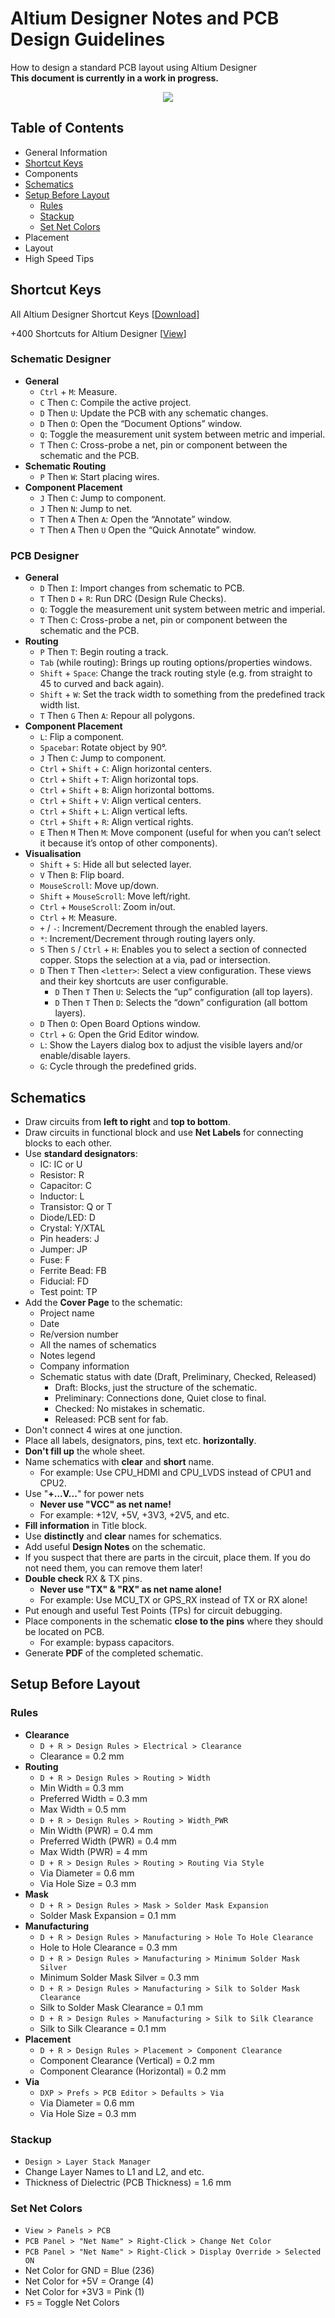 # Altium Designer Notes and PCB Design Guidelines
How to design a standard PCB layout using Altium Designer
<br />**This document is currently in a work in progress.**

<p align="center"> 
<img src="https://www.altium.com/altium-designer-coming-soon/theme/images/AD_FirstScreen_X2_black.png">
</p>

## Table of Contents
- General Information
- [Shortcut Keys](#shortcut-keys)
- Components
- [Schematics](#schematics)
- [Setup Before Layout](#setup-before-layout)
  - [Rules](#rules)
  - [Stackup](#stackup)
  - [Set Net Colors](#set-net-colors)
- Placement
- Layout
- High Speed Tips

## Shortcut Keys

All Altium Designer Shortcut Keys [[Download](http://valhalla.altium.com/Learning-Guides/Legacy/GU0104%20Shortcut%20Keys.PDF)]

+400 Shortcuts for Altium Designer [[View](https://shortcutworld.com/Altium-Designer/win/Altium-Designer_Shortcuts)]

### Schematic Designer
- **General**
   - `Ctrl` + `M`: Measure.
   - `C` Then `C`: Compile the active project.
   - `D` Then `U`: Update the PCB with any schematic changes.
   - `D` Then `O`: Open the “Document Options” window.
   - `Q`: Toggle the measurement unit system between metric and imperial.
   - `T` Then `C`: Cross-probe a net, pin or component between the schematic and the PCB.
- **Schematic Routing**
   - `P` Then `W`: Start placing wires.
- **Component Placement**
   - `J` Then `C`: Jump to component.
   - `J` Then `N`: Jump to net.
   - `T` Then `A` Then `A`: Open the “Annotate” window.
   - `T` Then `A` Then `U` Open the “Quick Annotate” window.
### PCB Designer
- **General**
   - `D` Then `I`: Import changes from schematic to PCB.
   - `T` Then `D` + `R`: Run DRC (Design Rule Checks).
   - `Q`: Toggle the measurement unit system between metric and imperial.
   - `T` Then `C`: Cross-probe a net, pin or component between the schematic and the PCB.
- **Routing**
   - `P` Then `T`: Begin routing a track. 
   - `Tab` (while routing): Brings up routing options/properties windows.
   - `Shift` + `Space`: Change the track routing style (e.g. from straight to 45 to curved and back again).
   - `Shift` + `W`: Set the track width to something from the predefined track width list.
   - `T` Then `G` Then `A`: Repour all polygons.
- **Component Placement**
   - `L`: Flip a component.
   - `Spacebar`: Rotate object by 90°.
   - `J` Then `C`: Jump to component.
   - `Ctrl` + `Shift` + `C`: Align horizontal centers.
   - `Ctrl` + `Shift` + `T`: Align horizontal tops.
   - `Ctrl` + `Shift` + `B`: Align horizontal bottoms.
   - `Ctrl` + `Shift` + `V`: Align vertical centers.
   - `Ctrl` + `Shift` + `L`: Align vertical lefts.
   - `Ctrl` + `Shift` + `R`: Align vertical rights.
   - `E` Then `M` Then `M`: Move component (useful for when you can’t select it because it’s ontop of other components).
- **Visualisation**
   - `Shift` + `S`: Hide all but selected layer.
   - `V` Then `B`: Flip board.
   - `MouseScroll`: Move up/down.
   - `Shift` + `MouseScroll`: Move left/right.
   - `Ctrl` + `MouseScroll`: Zoom in/out.
   - `Ctrl` + `M`: Measure.
   - `+` / `-`: Increment/Decrement through the enabled layers.
   - `*`: Increment/Decrement through routing layers only.
   - `S` Then `S` / `Ctrl` + `H`: Enables you to select a section of connected copper. Stops the selection at a via, pad or intersection.
   - `D` Then `T` Then `<letter>`: Select a view configuration. These views and their key shortcuts are user configurable.
     - `D` Then `T` Then `U`: Selects the “up” configuration (all top layers).
     - `D` Then `T` Then `D`: Selects the “down” configuration (all bottom layers).
   - `D` Then `O`: Open Board Options window.
   - `Ctrl` + `G`: Open the Grid Editor window.
   - `L`: Show the Layers dialog box to adjust the visible layers and/or enable/disable layers.
   - `G`: Cycle through the predefined grids.

## Schematics

- Draw circuits from **left to right** and **top to bottom**.
- Draw circuits in functional block and use **Net Labels** for connecting blocks to each other.
- Use **standard designators**:
   - IC: IC or U
   - Resistor: R
   - Capacitor: C
   - Inductor: L
   - Transistor: Q or T
   - Diode/LED: D
   - Crystal: Y/XTAL
   - Pin headers: J
   - Jumper: JP
   - Fuse: F
   - Ferrite Bead: FB
   - Fiducial: FD
   - Test point: TP
- Add the **Cover Page** to the schematic:
   - Project name
   - Date
   - Re/version number
   - All the names of schematics
   - Notes legend
   - Company information
   - Schematic status with date (Draft, Preliminary, Checked, Released)
      - Draft: Blocks, just the structure of the schematic.
      - Preliminary: Connections done, Quiet close to final.
      - Checked: No mistakes in schematic.
      - Released: PCB sent for fab.
- Don't connect 4 wires at one junction.
- Place all labels, designators, pins, text etc. **horizontally**.
- **Don't fill up** the whole sheet.
- Name schematics with **clear** and **short** name.
    - For example: Use CPU_HDMI and CPU_LVDS instead of CPU1 and CPU2.
- Use "**+...V...**" for power nets
    - **Never use "VCC" as net name!**
    - For example: +12V, +5V, +3V3, +2V5, and etc.  
- **Fill information** in Title block.
- Use **distinctly** and **clear** names for schematics.
- Add useful **Design Notes** on the schematic.
- If you suspect that there are parts in the circuit, place them. If you do not need them, you can remove them later!
- **Double check** RX & TX pins.
    - **Never use "TX" & "RX" as net name alone!**
    - For example: Use MCU_TX or GPS_RX instead of TX or RX alone!
- Put enough and useful Test Points (TPs) for circuit debugging.
- Place components in the schematic **close to the pins** where they should be located on PCB.
    - For example: bypass capacitors.
- Generate **PDF** of the completed schematic.

## Setup Before Layout

### Rules
- **Clearance**
   - `D + R > Design Rules > Electrical > Clearance`
   - Clearance = 0.2 mm  
- **Routing**
   - `D + R > Design Rules > Routing > Width`
   - Min Width = 0.3 mm
   - Preferred Width = 0.3 mm
   - Max Width = 0.5 mm
   - `D + R > Design Rules > Routing > Width_PWR`
   - Min Width (PWR) = 0.4 mm
   - Preferred Width (PWR) = 0.4 mm
   - Max Width (PWR) = 4 mm
   - `D + R > Design Rules > Routing > Routing Via Style`
   - Via Diameter = 0.6 mm
   - Via Hole Size = 0.3 mm
- **Mask**
   - `D + R > Design Rules > Mask > Solder Mask Expansion`
   - Solder Mask Expansion = 0.1 mm
- **Manufacturing**
   - `D + R > Design Rules > Manufacturing > Hole To Hole Clearance`
   - Hole to Hole Clearance = 0.3 mm
   - `D + R > Design Rules > Manufacturing > Minimum Solder Mask Silver`
   - Minimum Solder Mask Silver = 0.3 mm
   - `D + R > Design Rules > Manufacturing > Silk to Solder Mask Clearance`
   - Silk to Solder Mask Clearance = 0.1 mm
   - `D + R > Design Rules > Manufacturing > Silk to Silk Clearance`
   - Silk to Silk Clearance = 0.1 mm
- **Placement**
   - `D + R > Design Rules > Placement > Component Clearance`
   - Component Clearance (Vertical) = 0.2 mm
   - Component Clearance (Horizontal) = 0.2 mm
- **Via** 
  - `DXP > Prefs > PCB Editor > Defaults > Via`
  - Via Diameter = 0.6 mm
  - Via Hole Size = 0.3 mm

### Stackup
- `Design > Layer Stack Manager`
- Change Layer Names to L1 and L2, and etc.
- Thickness of Dielectric (PCB Thickness) = 1.6 mm

### Set Net Colors
- `View > Panels > PCB`
- `PCB Panel > "Net Name" > Right-Click > Change Net Color`
- `PCB Panel > "Net Name" > Right-Click > Display Override > Selected ON`
- Net Color for GND = Blue (236)
- Net Color for +5V = Orange (4)
- Net Color for +3V3 = Pink (1)
- `F5` = Toggle Net Colors


